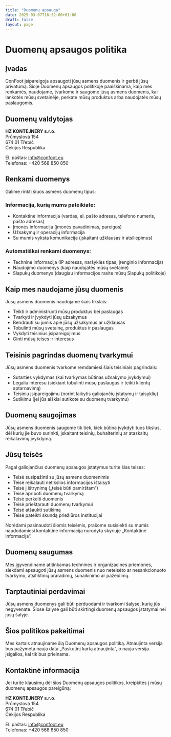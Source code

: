 ```yaml
---
title: "Duomenų apsauga"
date: 2025-03-07T16:32:00+01:00
draft: false
layout: page
---
```


# Duomenų apsaugos politika

## Įvadas

ConFoot įsipareigoja apsaugoti jūsų asmens duomenis ir gerbti jūsų privatumą. Šioje Duomenų apsaugos politikoje paaiškinama, kaip mes renkamės, naudojame, tvarkome ir saugome jūsų asmens duomenis, kai lankotės mūsų svetainėje, perkate mūsų produktus arba naudojatės mūsų paslaugomis.

## Duomenų valdytojas

**HZ KONTEJNERY s.r.o.**  
Průmyslová 154  
674 01 Třebíč  
Čekijos Respublika

El. paštas: info@confoot.eu  
Telefonas: +420 568 850 850

## Renkami duomenys

Galime rinkti šiuos asmens duomenų tipus:

### Informacija, kurią mums pateikiate:
- Kontaktinė informacija (vardas, el. pašto adresas, telefono numeris, pašto adresas)
- Įmonės informacija (įmonės pavadinimas, pareigos)
- Užsakymų ir operacijų informacija
- Su mumis vyksta komunikacija (įskaitant užklausas ir atsiliepimus)

### Automatiškai renkami duomenys:
- Techninė informacija (IP adresas, naršyklės tipas, įrenginio informacija)
- Naudojimo duomenys (kaip naudojatės mūsų svetaine)
- Slapukų duomenys (daugiau informacijos rasite mūsų Slapukų politikoje)

## Kaip mes naudojame jūsų duomenis

Jūsų asmens duomenis naudojame šiais tikslais:

- Teikti ir administruoti mūsų produktus bei paslaugas
- Tvarkyti ir įvykdyti jūsų užsakymus
- Bendrauti su jumis apie jūsų užsakymus ar užklausas
- Tobulinti mūsų svetainę, produktus ir paslaugas
- Vykdyti teisinius įsipareigojimus
- Ginti mūsų teises ir interesus

## Teisinis pagrindas duomenų tvarkymui

Jūsų asmens duomenis tvarkome remdamiesi šiais teisiniais pagrindais:

- Sutarties vykdymas (kai tvarkymas būtinas užsakymo įvykdymui)
- Legaliu interesu (siekiant tobulinti mūsų paslaugas ir teikti klientų aptarnavimą)
- Teisiniu įsipareigojimu (norint laikytis galiojančių įstatymų ir taisyklių)
- Sutikimu (jei jūs aiškiai sutikote su duomenų tvarkymu)

## Duomenų saugojimas

Jūsų asmens duomenis saugome tik tiek, kiek būtina įvykdyti tuos tikslus, dėl kurių jie buvo surinkti, įskaitant teisinių, buhalterinių ar ataskaitų reikalavimų įvykdymą.

## Jūsų teisės

Pagal galiojančius duomenų apsaugos įstatymus turite šias teises:

- Teisė susipažinti su jūsų asmens duomenimis
- Teisė reikalauti netikslios informacijos ištaisyti
- Teisė į ištrynimą („teisė būti pamirštam“)
- Teisė apriboti duomenų tvarkymą
- Teisė perkelti duomenis
- Teisė prieštarauti duomenų tvarkymui
- Teisė atšaukti sutikimą
- Teisė pateikti skundą priežiūros institucijai

Norėdami pasinaudoti šiomis teisėmis, prašome susisiekti su mumis naudodamiesi kontaktine informacija nurodyta skyriuje „Kontaktinė informacija“.

## Duomenų saugumas

Mes įgyvendiname atitinkamas technines ir organizacines priemones, siekdami apsaugoti jūsų asmens duomenis nuo neteisėto ar nesankcionuoto tvarkymo, atsitiktinių praradimų, sunaikinimo ar pažeidimų.

## Tarptautiniai perdavimai

Jūsų asmens duomenys gali būti perduodami ir tvarkomi šalyse, kurių jūs negyvenate. Šiose šalyse gali būti skirtingi duomenų apsaugos įstatymai nei jūsų šalyje.

## Šios politikos pakeitimai

Mes kartais atnaujiname šią Duomenų apsaugos politiką. Atnaujinta versija bus pažymėta nauja data „Paskutinį kartą atnaujinta“, o nauja versija įsigalios, kai tik bus prieinama.

## Kontaktinė informacija

Jei turite klausimų dėl šios Duomenų apsaugos politikos, kreipkitės į mūsų duomenų apsaugos pareigūną:

**HZ KONTEJNERY s.r.o.**  
Průmyslová 154  
674 01 Třebíč  
Čekijos Respublika

El. paštas: info@confoot.eu  
Telefonas: +420 568 850 850